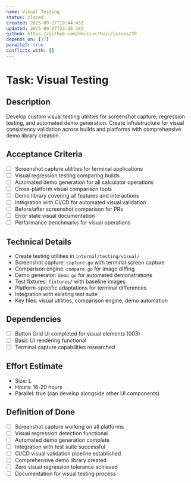 ```yaml
---
name: Visual Testing
status: closed
created: 2025-09-27T19:44:43Z
updated: 2025-09-27T23:35:18Z
github: https://github.com/dmisiuk/tuic/issues/20
depends_on: [17]
parallel: true
conflicts_with: []
---
```


# Task: Visual Testing

## Description
Develop custom visual testing utilities for screenshot capture, regression testing, and automated demo generation. Create infrastructure for visual consistency validation across builds and platforms with comprehensive demo library creation.

## Acceptance Criteria
- [ ] Screenshot capture utilities for terminal applications
- [ ] Visual regression testing comparing builds
- [ ] Automated demo generation for all calculator operations
- [ ] Cross-platform visual comparison tools
- [ ] Demo library covering all features and interactions
- [ ] Integration with CI/CD for automated visual validation
- [ ] Before/after screenshot comparison for PRs
- [ ] Error state visual documentation
- [ ] Performance benchmarks for visual operations

## Technical Details
- Create testing utilities in `internal/testing/visual/`
- Screenshot capture: `capture.go` with terminal screen capture
- Comparison engine: `compare.go` for image diffing
- Demo generator: `demo.go` for automated demonstrations
- Test fixtures: `fixtures/` with baseline images
- Platform-specific adaptations for terminal differences
- Integration with existing test suite
- Key files: visual utilities, comparison engine, demo automation

## Dependencies
- [ ] Button Grid UI completed for visual elements (003)
- [ ] Basic UI rendering functional
- [ ] Terminal capture capabilities researched

## Effort Estimate
- Size: L
- Hours: 16-20 hours
- Parallel: true (can develop alongside other UI components)

## Definition of Done
- [ ] Screenshot capture working on all platforms
- [ ] Visual regression detection functional
- [ ] Automated demo generation complete
- [ ] Integration with test suite successful
- [ ] CI/CD visual validation pipeline established
- [ ] Comprehensive demo library created
- [ ] Zero visual regression tolerance achieved
- [ ] Documentation for visual testing process
